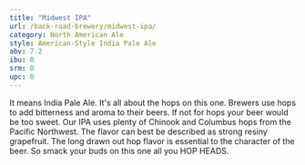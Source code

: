 ```yaml
---
title: "Midwest IPA"
url: /back-road-brewery/midwest-ipa/
category: North American Ale
style: American-Style India Pale Ale
abv: 7.2
ibu: 0
srm: 0
upc: 0
---
```

It means India Pale Ale.  It's all about the hops on this one.  Brewers use hops to add bitterness and aroma to their beers.  If not for hops your beer would be too sweet.  Our IPA uses plenty of Chinook and Columbus hops from the Pacific Northwest.  The flavor can best be described as strong resiny grapefruit.  The long drawn out hop flavor is essential to the character of the beer.  So smack your buds on this one all you HOP HEADS.
